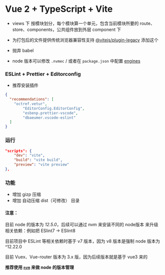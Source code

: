 # Vue 2 + TypeScript + Vite

- views 下 按模块划分，每个模块算一个单元，包含当前模块所要的 route、store、components，公共组件放到外层 component 下

- 为打包后的文件提供传统浏览器兼容性支持 [@vitejs/plugin-legacy](https://github.com/vitejs/vite/tree/main/packages/plugin-legacy) 添加这个

- 抛弃 babel
- node 版本可以修改 `.nvmec` / 或者在 `package.json` 中配置 [engines](https://docs.npmjs.com/cli/v8/configuring-npm/package-json#engines)

### ESLint + Prettier + Editorconfig

- 推荐安装插件

```json
{
  "recommendations": [
    "octref.vetur",
		"EditorConfig.EditorConfig",
		"esbenp.prettier-vscode",
		"dbaeumer.vscode-eslint"
  ]
}
```

### 运行

```json
"scripts": {
	"dev": "vite",
	"build": "vite build",
	"preview": "vite preview"
},
```

### 功能

- 增加 gizp 压缩
- 增加 自动压缩 dist（可修改） 目录

#### 注意：

目前 node 的版本为 _12.5.0_，后续可以通过 nvm 来安装不同的 node版本 来升级相关依赖：例如把 ESlint7 -> ESlint8

目前项目中 ESLint 等相关依赖时基于 v7 版本，因为 v8 版本是强制 node 版本为 ^12.22.0

目前 Vuex、Vue-router 版本为 3.x 版，因为后续版本就是基于 vue3 来的

__推荐使用 [`nvm`](https://github.com/nvm-sh/nvm) 来做 node 的版本管理__
